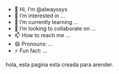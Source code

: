 - 👋 Hi, I’m @alwayssys
- 👀 I’m interested in ...
- 🌱 I’m currently learning ...
- 💞️ I’m looking to collaborate on ...
- 📫 How to reach me ...
- 😄 Pronouns: ...
- ⚡ Fun fact: ...

<!---
alwayssys/alwayssys is a ✨ special ✨ repository because its `README.md` (this file) appears on your GitHub profile.
You can click the Preview link to take a look at your changes.
--->

hola, esta pagina esta creada para arender.
